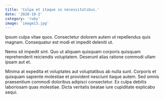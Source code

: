 ```yaml
---
title: 'Culpa et itaque in necessitatibus.'
date: '2020-10-2'
category: 'ruby'
image: 'image13.jpg'
---
```


Ipsum culpa vitae quos. Consectetur dolorem autem ut repellendus quis magnam. Consequatur est modi et impedit deleniti ut.
 Nemo sit impedit sint. Quo ut aliquam quisquam corporis quisquam reprehenderit reiciendis voluptatem. Deserunt alias ratione commodi ullam ipsam aut et.
 Minima at expedita et voluptates aut voluptatibus ab nulla sunt. Corporis et quisquam sapiente molestiae et provident nesciunt itaque autem. Sed omnis praesentium commodi doloribus adipisci consectetur. Ex culpa debitis laboriosam quas molestiae. Dicta veritatis beatae iure cupiditate explicabo sequi.
